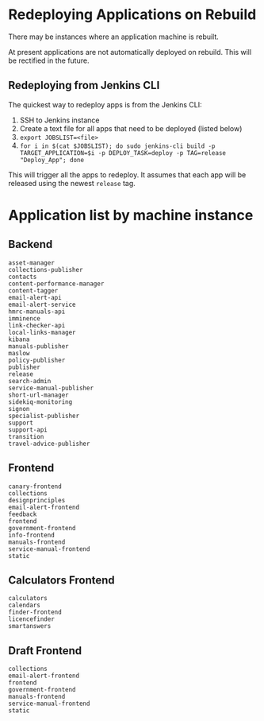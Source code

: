 # Redeploying Applications on Rebuild

There may be instances where an application machine is rebuilt.

At present applications are not automatically deployed on rebuild. This will be
rectified in the future.

## Redeploying from Jenkins CLI

The quickest way to redeploy apps is from the Jenkins CLI:

1. SSH to Jenkins instance
2. Create a text file for all apps that need to be deployed (listed below)
3. `export JOBSLIST=<file>`
4. `for i in $(cat $JOBSLIST); do sudo jenkins-cli build -p TARGET_APPLICATION=$i -p DEPLOY_TASK=deploy -p TAG=release "Deploy_App"; done`

This will trigger all the apps to redeploy. It assumes that each app will be released using the newest `release` tag.

# Application list by machine instance

## Backend

```
asset-manager
collections-publisher
contacts
content-performance-manager
content-tagger
email-alert-api
email-alert-service
hmrc-manuals-api
imminence
link-checker-api
local-links-manager
kibana
manuals-publisher
maslow
policy-publisher
publisher
release
search-admin
service-manual-publisher
short-url-manager
sidekiq-monitoring
signon
specialist-publisher
support
support-api
transition
travel-advice-publisher
```

## Frontend

```
canary-frontend
collections
designprinciples
email-alert-frontend
feedback
frontend
government-frontend
info-frontend
manuals-frontend
service-manual-frontend
static
```

## Calculators Frontend

```
calculators
calendars
finder-frontend
licencefinder
smartanswers
```

## Draft Frontend

```
collections
email-alert-frontend
frontend
government-frontend
manuals-frontend
service-manual-frontend
static
```
